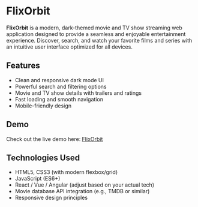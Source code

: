 # FlixOrbit

**FlixOrbit** is a modern, dark-themed movie and TV show streaming web application designed to provide a seamless and enjoyable entertainment experience. Discover, search, and watch your favorite films and series with an intuitive user interface optimized for all devices.

## Features

- Clean and responsive dark mode UI
- Powerful search and filtering options
- Movie and TV show details with trailers and ratings
- Fast loading and smooth navigation
- Mobile-friendly design

## Demo

Check out the live demo here: [FlixOrbit](https://flixorbit.netlify.app)

## Technologies Used

- HTML5, CSS3 (with modern flexbox/grid)
- JavaScript (ES6+)
- React / Vue / Angular (adjust based on your actual tech)
- Movie database API integration (e.g., TMDB or similar)
- Responsive design principles
